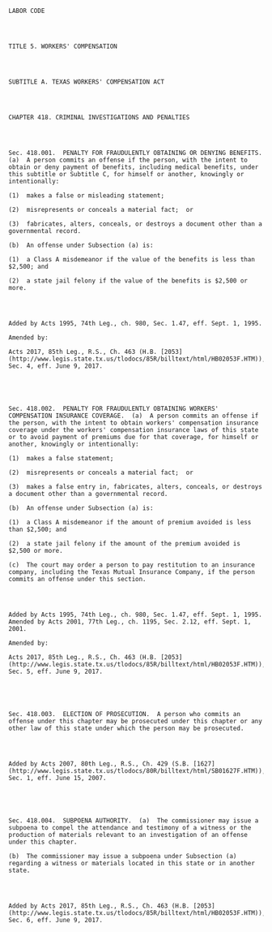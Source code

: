 ﻿
    
    
    	
    					
    
    
    LABOR CODE
    
      
    
    
    TITLE 5. WORKERS' COMPENSATION
    
      
    
    
    SUBTITLE A. TEXAS WORKERS' COMPENSATION ACT
    
      
    
    
    CHAPTER 418. CRIMINAL INVESTIGATIONS AND PENALTIES
    
      
    
    
    Sec. 418.001.  PENALTY FOR FRAUDULENTLY OBTAINING OR DENYING BENEFITS.  (a)  A person commits an offense if the person, with the intent to obtain or deny payment of benefits, including medical benefits, under this subtitle or Subtitle C, for himself or another, knowingly or intentionally:
    
    (1)  makes a false or misleading statement;
    
    (2)  misrepresents or conceals a material fact;  or
    
    (3)  fabricates, alters, conceals, or destroys a document other than a governmental record.
    
    (b)  An offense under Subsection (a) is:
    
    (1)  a Class A misdemeanor if the value of the benefits is less than $2,500; and
    
    (2)  a state jail felony if the value of the benefits is $2,500 or more.
    
    
    
    
    Added by Acts 1995, 74th Leg., ch. 980, Sec. 1.47, eff. Sept. 1, 1995.
    
    Amended by: 
    
    Acts 2017, 85th Leg., R.S., Ch. 463 (H.B. [2053](http://www.legis.state.tx.us/tlodocs/85R/billtext/html/HB02053F.HTM)), Sec. 4, eff. June 9, 2017.
    
    
    
    
    
    Sec. 418.002.  PENALTY FOR FRAUDULENTLY OBTAINING WORKERS' COMPENSATION INSURANCE COVERAGE.  (a)  A person commits an offense if the person, with the intent to obtain workers' compensation insurance coverage under the workers' compensation insurance laws of this state or to avoid payment of premiums due for that coverage, for himself or another, knowingly or intentionally:
    
    (1)  makes a false statement;
    
    (2)  misrepresents or conceals a material fact;  or
    
    (3)  makes a false entry in, fabricates, alters, conceals, or destroys a document other than a governmental record.
    
    (b)  An offense under Subsection (a) is:
    
    (1)  a Class A misdemeanor if the amount of premium avoided is less than $2,500; and
    
    (2)  a state jail felony if the amount of the premium avoided is $2,500 or more.
    
    (c)  The court may order a person to pay restitution to an insurance company, including the Texas Mutual Insurance Company, if the person commits an offense under this section.
    
    
    
    
    Added by Acts 1995, 74th Leg., ch. 980, Sec. 1.47, eff. Sept. 1, 1995.  Amended by Acts 2001, 77th Leg., ch. 1195, Sec. 2.12, eff. Sept. 1, 2001.
    
    Amended by: 
    
    Acts 2017, 85th Leg., R.S., Ch. 463 (H.B. [2053](http://www.legis.state.tx.us/tlodocs/85R/billtext/html/HB02053F.HTM)), Sec. 5, eff. June 9, 2017.
    
    
    
    
    
    Sec. 418.003.  ELECTION OF PROSECUTION.  A person who commits an offense under this chapter may be prosecuted under this chapter or any other law of this state under which the person may be prosecuted.
    
    
    
    
    Added by Acts 2007, 80th Leg., R.S., Ch. 429 (S.B. [1627](http://www.legis.state.tx.us/tlodocs/80R/billtext/html/SB01627F.HTM)), Sec. 1, eff. June 15, 2007.
    
    
    
    
    
    Sec. 418.004.  SUBPOENA AUTHORITY.  (a)  The commissioner may issue a subpoena to compel the attendance and testimony of a witness or the production of materials relevant to an investigation of an offense under this chapter.
    
    (b)  The commissioner may issue a subpoena under Subsection (a) regarding a witness or materials located in this state or in another state.
    
    
    
    
    Added by Acts 2017, 85th Leg., R.S., Ch. 463 (H.B. [2053](http://www.legis.state.tx.us/tlodocs/85R/billtext/html/HB02053F.HTM)), Sec. 6, eff. June 9, 2017.
    
    
    
    
    				
